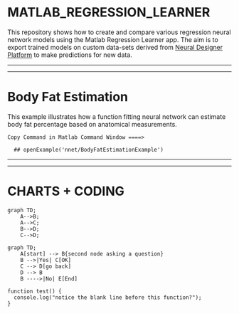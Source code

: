 # MATLAB_REGRESSION_LEARNER


This repository shows how to create and compare various regression neural network models using the Matlab Regression Learner app.
The aim is to export trained models on  custom data-sets derived from [Neural Designer Platform](https://www.neuraldesigner.com/) to make predictions for new data. 

********
********

# Body Fat Estimation

This example illustrates how a function fitting neural network can estimate body fat percentage based on anatomical measurements.


```
Copy Command in Matlab Command Window ====>

  ## openExample('nnet/BodyFatEstimationExample')

```


********
********

# CHARTS + CODING

```mermaid
graph TD;
    A-->B;
    A-->C;
    B-->D;
    C-->D;
```



```mermaid
graph TD;
    A[start] --> B{second node asking a question}
    B -->|Yes| C[OK]
    C --> D[go back]
    D --> B
    B ---->|No| E[End]
```

```
function test() {
  console.log("notice the blank line before this function?");
}
```
